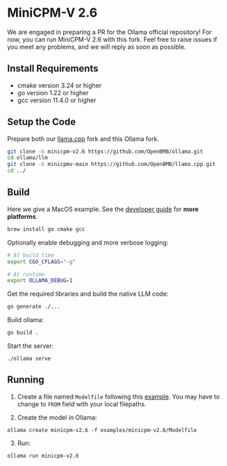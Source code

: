 # MiniCPM-V 2.6

We are engaged in preparing a PR for the Ollama official repository! For now, you can run MiniCPM-V 2.6 with this fork.
Feel free to raise issues if you meet any problems, and we will reply as soon as possible.

## Install Requirements

- cmake version 3.24 or higher
- go version 1.22 or higher
- gcc version 11.4.0 or higher

## Setup the Code

Prepare both our [llama.cpp](https://github.com/OpenBMB/llama.cpp.git) fork and this Ollama fork.

```bash
git clone -b minicpm-v2.6 https://github.com/OpenBMB/ollama.git
cd ollama/llm
git clone -b minicpmv-main https://github.com/OpenBMB/llama.cpp.git
cd ../
```

## Build

Here we give a MacOS example. See the [developer guide](https://github.com/ollama/ollama/blob/main/docs/development.md) for **more platforms**.

```bash
brew install go cmake gcc
```

Optionally enable debugging and more verbose logging:

```bash
# At build time
export CGO_CFLAGS="-g"

# At runtime
export OLLAMA_DEBUG=1
```

Get the required libraries and build the native LLM code:

```bash
go generate ./...
```

Build ollama:

```bash
go build .
```

Start the server:

```
./ollama serve
```

## Running 

1. Create a file named `Modelfile` following this [example](Modelfile). You may have to change to `FROM` field with your local filepaths.

2. Create the model in Ollama:

```
ollama create minicpm-v2.6 -f examples/minicpm-v2.6/Modelfile
```

3. Run:

```
ollama run minicpm-v2.6
```
